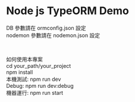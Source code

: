 # Node js TypeORM Demo

DB 參數請在 ormconfig.json 設定<br>
nodemon 參數請在 nodemon.json 設定<br>

<br>

如何使用本專案<br>
cd your_path/your_project<br>
npm install<br>
本機測試: npm run dev<br>
Debug: npm run dev:debug<br>
機器運行: npm run start<br>
